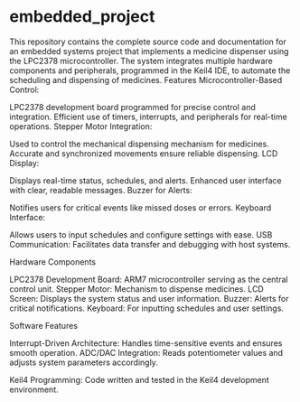 # embedded_project
This repository contains the complete source code and documentation for an embedded systems project that implements a medicine dispenser using the LPC2378 microcontroller. The system integrates multiple hardware components and peripherals, programmed in the Keil4 IDE, to automate the scheduling and dispensing of medicines.
Features
Microcontroller-Based Control:

LPC2378 development board programmed for precise control and integration.
Efficient use of timers, interrupts, and peripherals for real-time operations.
Stepper Motor Integration:

Used to control the mechanical dispensing mechanism for medicines.
Accurate and synchronized movements ensure reliable dispensing.
LCD Display:

Displays real-time status, schedules, and alerts.
Enhanced user interface with clear, readable messages.
Buzzer for Alerts:

Notifies users for critical events like missed doses or errors.
Keyboard Interface:

Allows users to input schedules and configure settings with ease.
USB Communication:
Facilitates data transfer and debugging with host systems.

Hardware Components

LPC2378 Development Board: ARM7 microcontroller serving as the central control unit.
Stepper Motor: Mechanism to dispense medicines.
LCD Screen: Displays the system status and user information.
Buzzer: Alerts for critical notifications.
Keyboard: For inputting schedules and user settings.

Software Features

Interrupt-Driven Architecture:
Handles time-sensitive events and ensures smooth operation.
ADC/DAC Integration:
Reads potentiometer values and adjusts system parameters accordingly.

Keil4 Programming:
Code written and tested in the Keil4 development environment.

